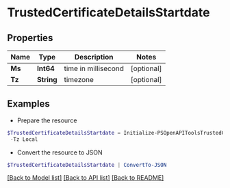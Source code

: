 # TrustedCertificateDetailsStartdate
## Properties

Name | Type | Description | Notes
------------ | ------------- | ------------- | -------------
**Ms** | **Int64** | time in millisecond | [optional] 
**Tz** | **String** | timezone | [optional] 

## Examples

- Prepare the resource
```powershell
$TrustedCertificateDetailsStartdate = Initialize-PSOpenAPIToolsTrustedCertificateDetailsStartdate  -Ms 1591789652000 `
 -Tz Local
```

- Convert the resource to JSON
```powershell
$TrustedCertificateDetailsStartdate | ConvertTo-JSON
```

[[Back to Model list]](../README.md#documentation-for-models) [[Back to API list]](../README.md#documentation-for-api-endpoints) [[Back to README]](../README.md)

